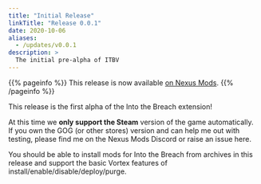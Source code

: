 ```yaml
---
title: "Initial Release"
linkTitle: "Release 0.0.1"
date: 2020-10-06
aliases:
  - /updates/v0.0.1
description: >
  The initial pre-alpha of ITBV
---
```


{{% pageinfo %}}
This release is now available [on Nexus Mods](https://www.nexusmods.com/site/mods/176?tab=files).
{{% /pageinfo %}}

This release is the first alpha of the Into the Breach extension!

At this time we **only support the Steam** version of the game automatically. If you own the GOG (or other stores) version and can help me out with testing, please find me on the Nexus Mods Discord or raise an issue here.

You should be able to install mods for Into the Breach from archives in this release and support the basic Vortex features of install/enable/disable/deploy/purge.